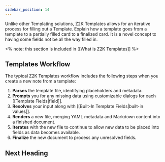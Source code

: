 ```yaml
---
sidebar_position: 14
---
```



Unlike other Templating solutions, Z2K Templates allows for an iterative process for filling out a Template. 
Explain how a template goes from a template to a partially filled card to a finalized card.
It is a novel concept to having some fields not be all the way filled in. 


<% note: this section is included in [[What is Z2K Templates]] %>
## Templates Workflow

The typical Z2K Templates workflow includes the following steps when you create a new note from a template:

1. **Parses** the template file, identifying placeholders and metadata.
2. **Prompts** you for any missing data using customizable dialogs for each [[Template Fields|field]].
3. **Resolves** your input along with [[Built-In Template Fields|built-in values]].
4. **Renders** a new file, merging YAML metadata and Markdown content into a finished document.
5. **Iterates** with the new file to continue to allow new data to be placed into fields as data becomes available.
6. **Finalize** the new document to process any unresolved fields.


## Next Heading